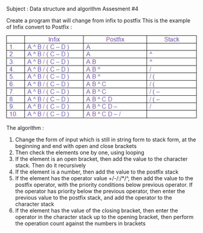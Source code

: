 Subject : Data structure and algorithm
Assesment #4

Create a program that will change from infix to postfix
This is the example of Infix convert to Postfix :

![alt text](https://github.com/reeuze/Algorithm-Convert-Infix-to-Postfix/blob/main/Image/Image%20Infix%20to%20Postfix.png?raw=true)

The algorithm :
1. Change the form of input which is still in string form to stack form, at the beginning and end with open and close brackets
2. Then check the elements one by one, using looping
3. If the element is an open bracket, then add the value to the character stack. Then do it recursively
4. If the element is a number, then add the value to the postfix stack
5. If the element has the operator value +/-/:/*/^, then add the value to the postfix operator, with the priority conditions below
   previous operator. If the operator has priority below the previous operator, then enter the previous value to the postfix stack,
   and add the operator to the character stack
6. If the element has the value of the closing bracket, then enter the operator in the character stack up to the opening bracket,
   then perform the operation count against the numbers in brackets